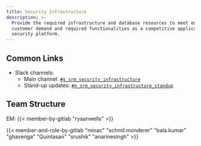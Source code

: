 ```yaml
---
title: Security Infrastructure
description: >-
  Provide the required infrastructure and database resources to meet enterprise
  customer demand and required functionalities as a competitive application
  security platform.
---
```


## Common Links

* Slack channels:
  * Main channel: [`#g_srm_security_infrastructure`](https://gitlab.enterprise.slack.com/archives/C07TM9WFQJY)
  * Stand-up updates: [`#g_srm_security_infrastructure_standup`](https://gitlab.enterprise.slack.com/archives/C081R53PDFS)

## Team Structure

EM: {{< member-by-gitlab "ryaanwells" >}}

{{< member-and-role-by-gitlab "minac" "schmil.monderer" "bala.kumar" "ghavenga" "Quintasan" "srushik" "anarinesingh" >}}
